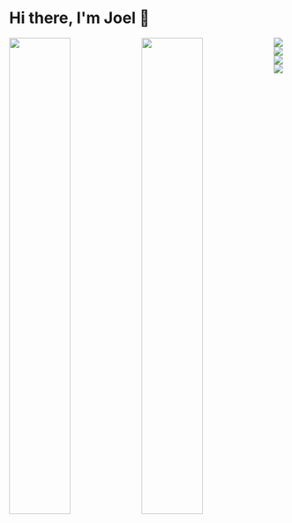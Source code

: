 # Hi there, I'm Joel 👋




<img align="left" width="47%" src="https://github-readme-stats.vercel.app/api?username=samajoel&show_icons=true&theme=radical" />

<img align="left" width="47%"  src="https://github-readme-stats.vercel.app/api/top-langs/?username=samajoel&layout=compact"/>


<img align="left"  src="https://img.shields.io/badge/html5-%23E34F26.svg?style=for-the-badge&logo=html5&logoColor=white"/>


<img align="left"  src="https://img.shields.io/badge/css3-%231572B6.svg?style=for-the-badge&logo=css3&logoColor=white"/>

<img align="left"  src="https://img.shields.io/badge/python-3670A0?style=for-the-badge&logo=python&logoColor=ffdd54"/>

<img align="left"  src="https://img.shields.io/badge/javascript-%23323330.svg?style=for-the-badge&logo=javascript&logoColor=%23F7DF1E"/>






 

  
 






